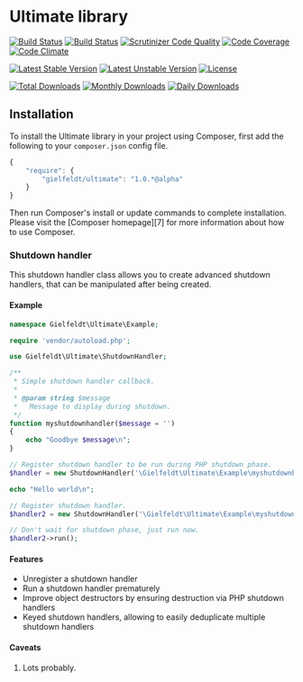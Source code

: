 # Ultimate library

[![Build Status](https://travis-ci.org/gielfeldt/ultimate.svg?branch=master)][2]
[![Build Status](https://scrutinizer-ci.com/g/gielfeldt/ultimate/badges/build.png?b=master)](https://scrutinizer-ci.com/g/gielfeldt/ultimate/build-status/master)
[![Scrutinizer Code Quality](https://scrutinizer-ci.com/g/gielfeldt/ultimate/badges/quality-score.png?b=master)][3]
[![Code Coverage](https://scrutinizer-ci.com/g/gielfeldt/ultimate/badges/coverage.png?b=master)][3]
[![Code Climate](https://codeclimate.com/github/gielfeldt/ultimate/badges/gpa.svg)][5]

[![Latest Stable Version](https://poser.pugx.org/gielfeldt/ultimate/v/stable.svg)][1]
[![Latest Unstable Version](https://poser.pugx.org/gielfeldt/ultimate/v/unstable.svg)][1]
[![License](https://poser.pugx.org/gielfeldt/ultimate/license.svg)][4]

[![Total Downloads](https://poser.pugx.org/gielfeldt/ultimate/downloads.svg)][1]
[![Monthly Downloads](https://poser.pugx.org/gielfeldt/ultimate/d/monthly.png)][1]
[![Daily Downloads](https://poser.pugx.org/gielfeldt/ultimate/d/daily.png)][1]

## Installation

To install the Ultimate library in your project using Composer, first add the following to your `composer.json`
config file.
```javascript
{
    "require": {
        "gielfeldt/ultimate": "1.0.*@alpha"
    }
}
```

Then run Composer's install or update commands to complete installation. Please visit the [Composer homepage][7] for
more information about how to use Composer.

### Shutdown handler

This shutdown handler class allows you to create advanced shutdown handlers, that
can be manipulated after being created.

#### Example

```php
namespace Gielfeldt\Ultimate\Example;

require 'vendor/autoload.php';

use Gielfeldt\Ultimate\ShutdownHandler;

/**
 * Simple shutdown handler callback.
 *
 * @param string $message
 *   Message to display during shutdown.
 */
function myshutdownhandler($message = '')
{
    echo "Goodbye $message\n";
}

// Register shutdown handler to be run during PHP shutdown phase.
$handler = new ShutdownHandler('\Gielfeldt\Ultimate\Example\myshutdownhandler', array('cruel world'));

echo "Hello world\n";

// Register shutdown handler.
$handler2 = new ShutdownHandler('\Gielfeldt\Ultimate\Example\myshutdownhandler', array('for now'));

// Don't wait for shutdown phase, just run now.
$handler2->run();
```

#### Features

* Unregister a shutdown handler
* Run a shutdown handler prematurely
* Improve object destructors by ensuring destruction via PHP shutdown handlers
* Keyed shutdown handlers, allowing to easily deduplicate multiple shutdown handlers

#### Caveats

1. Lots probably.



[1]:  https://packagist.org/packages/gielfeldt/ultimate
[2]:  https://travis-ci.org/gielfeldt/ultimate
[3]:  https://scrutinizer-ci.com/g/gielfeldt/ultimate/?branch=master
[4]:  https://github.com/gielfeldt/ultimate/blob/master/LICENSE.md
[5]:  https://codeclimate.com/github/gielfeldt/ultimate
[6]:  https://coveralls.io/r/gielfeldt/ultimate
